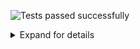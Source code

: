 ![Tests passed successfully](https://img.shields.io/badge/tests-803%20passed%2C%201%20skipped-success)
<details><summary>Expand for details</summary>
 
|Report|Passed|Failed|Skipped|Time|
|:---|---:|---:|---:|---:|
|fixtures/external/FluentValidation.Tests.trx|803 ✅||1 ⚪|4s|
## ✅ <a id="r0" href="#r0">fixtures/external/FluentValidation.Tests.trx</a>
**804** tests were completed in **4s** with **803** passed, **0** failed and **1** skipped.
|Test suite|Passed|Failed|Skipped|Time|
|:---|---:|---:|---:|---:|
|[FluentValidation.Tests.AbstractValidatorTester](#r0s0)|35 ✅|||12ms|
|[FluentValidation.Tests.AccessorCacheTests](#r0s1)|4 ✅||1 ⚪|4ms|
|[FluentValidation.Tests.AssemblyScannerTester](#r0s2)|2 ✅|||2ms|
|[FluentValidation.Tests.CascadingFailuresTester](#r0s3)|38 ✅|||23ms|
|[FluentValidation.Tests.ChainedValidationTester](#r0s4)|13 ✅|||6ms|
|[FluentValidation.Tests.ChainingValidatorsTester](#r0s5)|3 ✅|||1ms|
|[FluentValidation.Tests.ChildRulesTests](#r0s6)|2 ✅|||7ms|
|[FluentValidation.Tests.CollectionValidatorWithParentTests](#r0s7)|16 ✅|||13ms|
|[FluentValidation.Tests.ComplexValidationTester](#r0s8)|17 ✅|||26ms|
|[FluentValidation.Tests.ConditionTests](#r0s9)|18 ✅|||9ms|
|[FluentValidation.Tests.CreditCardValidatorTests](#r0s10)|2 ✅|||2ms|
|[FluentValidation.Tests.CustomFailureActionTester](#r0s11)|3 ✅|||1ms|
|[FluentValidation.Tests.CustomMessageFormatTester](#r0s12)|6 ✅|||3ms|
|[FluentValidation.Tests.CustomValidatorTester](#r0s13)|10 ✅|||6ms|
|[FluentValidation.Tests.DefaultValidatorExtensionTester](#r0s14)|30 ✅|||38ms|
|[FluentValidation.Tests.EmailValidatorTests](#r0s15)|36 ✅|||18ms|
|[FluentValidation.Tests.EmptyTester](#r0s16)|9 ✅|||5ms|
|[FluentValidation.Tests.EnumValidatorTests](#r0s17)|12 ✅|||24ms|
|[FluentValidation.Tests.EqualValidatorTests](#r0s18)|10 ✅|||3ms|
|[FluentValidation.Tests.ExactLengthValidatorTester](#r0s19)|6 ✅|||2ms|
|[FluentValidation.Tests.ExclusiveBetweenValidatorTests](#r0s20)|19 ✅|||6ms|
|[FluentValidation.Tests.ExtensionTester](#r0s21)|4 ✅|||1ms|
|[FluentValidation.Tests.ForEachRuleTests](#r0s22)|34 ✅|||47ms|
|[FluentValidation.Tests.GreaterThanOrEqualToValidatorTester](#r0s23)|14 ✅|||5ms|
|[FluentValidation.Tests.GreaterThanValidatorTester](#r0s24)|13 ✅|||4ms|
|[FluentValidation.Tests.InclusiveBetweenValidatorTests](#r0s25)|18 ✅|||4ms|
|[FluentValidation.Tests.InheritanceValidatorTest](#r0s26)|11 ✅|||18ms|
|[FluentValidation.Tests.InlineValidatorTester](#r0s27)|1 ✅|||2ms|
|[FluentValidation.Tests.LanguageManagerTests](#r0s28)|21 ✅|||28ms|
|[FluentValidation.Tests.LengthValidatorTests](#r0s29)|16 ✅|||17ms|
|[FluentValidation.Tests.LessThanOrEqualToValidatorTester](#r0s30)|13 ✅|||4ms|
|[FluentValidation.Tests.LessThanValidatorTester](#r0s31)|16 ✅|||6ms|
|[FluentValidation.Tests.LocalisedMessagesTester](#r0s32)|6 ✅|||3ms|
|[FluentValidation.Tests.LocalisedNameTester](#r0s33)|2 ✅|||1ms|
|[FluentValidation.Tests.MemberAccessorTests](#r0s34)|9 ✅|||5ms|
|[FluentValidation.Tests.MessageFormatterTests](#r0s35)|10 ✅|||2ms|
|[FluentValidation.Tests.ModelLevelValidatorTests](#r0s36)|2 ✅|||1ms|
|[FluentValidation.Tests.NameResolutionPluggabilityTester](#r0s37)|3 ✅|||2ms|
|[FluentValidation.Tests.NotEmptyTester](#r0s38)|10 ✅|||7ms|
|[FluentValidation.Tests.NotEqualValidatorTests](#r0s39)|11 ✅|||7ms|
|[FluentValidation.Tests.NotNullTester](#r0s40)|5 ✅|||1ms|
|[FluentValidation.Tests.NullTester](#r0s41)|5 ✅|||2ms|
|[FluentValidation.Tests.OnFailureTests](#r0s42)|10 ✅|||8ms|
|[FluentValidation.Tests.PredicateValidatorTester](#r0s43)|5 ✅|||2ms|
|[FluentValidation.Tests.PropertyChainTests](#r0s44)|7 ✅|||1ms|
|[FluentValidation.Tests.RegularExpressionValidatorTests](#r0s45)|15 ✅|||6ms|
|[FluentValidation.Tests.RuleBuilderTests](#r0s46)|29 ✅|||96ms|
|[FluentValidation.Tests.RuleDependencyTests](#r0s47)|14 ✅|||3s|
|[FluentValidation.Tests.RulesetTests](#r0s48)|21 ✅|||14ms|
|[FluentValidation.Tests.ScalePrecisionValidatorTests](#r0s49)|6 ✅|||4ms|
|[FluentValidation.Tests.SharedConditionTests](#r0s50)|42 ✅|||42ms|
|[FluentValidation.Tests.StandalonePropertyValidationTester](#r0s51)|1 ✅|||0ms|
|[FluentValidation.Tests.StringEnumValidatorTests](#r0s52)|10 ✅|||5ms|
|[FluentValidation.Tests.TrackingCollectionTests](#r0s53)|3 ✅|||2ms|
|[FluentValidation.Tests.TransformTests](#r0s54)|4 ✅|||3ms|
|[FluentValidation.Tests.UserSeverityTester](#r0s55)|7 ✅|||3ms|
|[FluentValidation.Tests.UserStateTester](#r0s56)|4 ✅|||3ms|
|[FluentValidation.Tests.ValidateAndThrowTester](#r0s57)|14 ✅|||25ms|
|[FluentValidation.Tests.ValidationResultTests](#r0s58)|8 ✅|||8ms|
|[FluentValidation.Tests.ValidatorDescriptorTester](#r0s59)|5 ✅|||1ms|
|[FluentValidation.Tests.ValidatorSelectorTests](#r0s60)|10 ✅|||9ms|
|[FluentValidation.Tests.ValidatorTesterTester](#r0s61)|73 ✅|||74ms|
### ✅ <a id="r0s0" href="#r0s0">FluentValidation.Tests.AbstractValidatorTester</a>
```
✅ Can_replace_default_errorcode_resolver
✅ CanValidateInstancesOfType_returns_false_when_comparing_against_some_other_type
✅ CanValidateInstancesOfType_returns_true_when_comparing_against_same_type
✅ CanValidateInstancesOfType_returns_true_when_comparing_against_subclass
✅ Default_error_code_should_be_class_name
✅ OverridePropertyName_should_override_property_name
✅ OverridePropertyName_with_lambda_should_override_property_name
✅ PreValidate_bypasses_nullcheck_on_instance
✅ RuleForeach_with_null_instances
✅ Should_be_valid_when_there_are_no_failures_for_single_property
✅ Should_not_main_state
✅ Should_throw_for_non_member_expression_when_validating_single_property
✅ Should_throw_when_rule_is_null
✅ Should_validate_public_Field
✅ Should_validate_single_Field
✅ Should_validate_single_property
✅ Should_validate_single_property_where_invalid_property_as_string
✅ Should_validate_single_property_where_property_as_string
✅ Uses_named_parameters_to_validate_ruleset
✅ Validates_single_property_by_path
✅ Validates_type_when_using_non_generic_validate_overload
✅ When_the_validators_fail_then_the_errors_Should_be_accessible_via_the_errors_property
✅ When_the_validators_fail_then_validatorrunner_should_return_false
✅ When_the_Validators_pass_then_the_validatorRunner_should_return_true
✅ WhenPreValidationReturnsFalse_ResultReturnToUserImmediatly_Validate(preValidationResult: )
✅ WhenPreValidationReturnsFalse_ResultReturnToUserImmediatly_Validate(preValidationResult: AnotherInt Test Message)
✅ WhenPreValidationReturnsFalse_ResultReturnToUserImmediatly_ValidateAsync(preValidationResult: )
✅ WhenPreValidationReturnsFalse_ResultReturnToUserImmediatly_ValidateAsync(preValidationResult: AnotherInt Test Message)
✅ WhenPreValidationReturnsTrue_ValidatorsGetHit_Validate
✅ WhenPreValidationReturnsTrue_ValidatorsGetHit_ValidateAsync
✅ WithErrorCode_should_override_error_code
✅ WithMessage_and_WithErrorCode_should_override_error_message_and_error_code
✅ WithMessage_should_override_error_message
✅ WithName_should_override_field_name
✅ WithName_should_override_field_name_with_value_from_other_property
```
### ✅ <a id="r0s1" href="#r0s1">FluentValidation.Tests.AccessorCacheTests</a>
```
⚪ Benchmark
✅ Equality_comparison_check
✅ Gets_accessor
✅ Gets_member_for_nested_property
✅ Identifies_if_memberexp_acts_on_model_instance
```
### ✅ <a id="r0s2" href="#r0s2">FluentValidation.Tests.AssemblyScannerTester</a>
```
✅ Finds_validators_for_types
✅ ForEach_iterates_over_types
```
### ✅ <a id="r0s3" href="#r0s3">FluentValidation.Tests.CascadingFailuresTester</a>
```
✅ Cascade_mode_can_be_set_after_validator_instantiated
✅ Cascade_mode_can_be_set_after_validator_instantiated_async
✅ Cascade_mode_can_be_set_after_validator_instantiated_async_legacy
✅ Cascade_mode_can_be_set_after_validator_instantiated_legacy
✅ Validation_continues_on_failure
✅ Validation_continues_on_failure_async
✅ Validation_continues_on_failure_when_set_to_Stop_globally_and_overriden_at_rule_level
✅ Validation_continues_on_failure_when_set_to_Stop_globally_and_overriden_at_rule_level_async
✅ Validation_continues_on_failure_when_set_to_Stop_globally_and_overriden_at_rule_level_async_legacy
✅ Validation_continues_on_failure_when_set_to_Stop_globally_and_overriden_at_rule_level_legacy
✅ Validation_continues_on_failure_when_set_to_StopOnFirstFailure_at_validator_level_and_overriden_at_rule_level
✅ Validation_continues_on_failure_when_set_to_StopOnFirstFailure_at_validator_level_and_overriden_at_rule_level_async
✅ Validation_continues_on_failure_when_set_to_StopOnFirstFailure_at_validator_level_and_overriden_at_rule_level_async_legacy
✅ Validation_continues_on_failure_when_set_to_StopOnFirstFailure_at_validator_level_and_overriden_at_rule_level_legacy
✅ Validation_continues_to_second_validator_when_first_validator_succeeds_and_cascade_set_to_stop
✅ Validation_continues_to_second_validator_when_first_validator_succeeds_and_cascade_set_to_stop_async
✅ Validation_continues_to_second_validator_when_first_validator_succeeds_and_cascade_set_to_stop_async_legacy
✅ Validation_continues_to_second_validator_when_first_validator_succeeds_and_cascade_set_to_stop_legacy
✅ Validation_continues_when_set_to_Continue_at_validator_level
✅ Validation_continues_when_set_to_Continue_at_validator_level_async
✅ Validation_stops_on_failure_when_set_to_Continue_and_overriden_at_rule_level
✅ Validation_stops_on_failure_when_set_to_Continue_and_overriden_at_rule_level_async
✅ Validation_stops_on_failure_when_set_to_Continue_and_overriden_at_rule_level_async_legacy
✅ Validation_stops_on_failure_when_set_to_Continue_and_overriden_at_rule_level_legacy
✅ Validation_stops_on_first_failure
✅ Validation_stops_on_first_failure_async
✅ Validation_stops_on_first_failure_async_legacy
✅ Validation_stops_on_first_failure_legacy
✅ Validation_stops_on_first_Failure_when_set_to_Continue_globally_and_overriden_at_rule_level
✅ Validation_stops_on_first_Failure_when_set_to_Continue_globally_and_overriden_at_rule_level_and_async_validator_is_invoked_synchronously
✅ Validation_stops_on_first_Failure_when_set_to_Continue_globally_and_overriden_at_rule_level_and_async_validator_is_invoked_synchronously_legacy
✅ Validation_stops_on_first_Failure_when_set_to_Continue_globally_and_overriden_at_rule_level_async
✅ Validation_stops_on_first_Failure_when_set_to_Continue_globally_and_overriden_at_rule_level_async_legacy
✅ Validation_stops_on_first_Failure_when_set_to_Continue_globally_and_overriden_at_rule_level_legacy
✅ Validation_stops_on_first_failure_when_set_to_StopOnFirstFailure_at_validator_level
✅ Validation_stops_on_first_failure_when_set_to_StopOnFirstFailure_at_validator_level_async
✅ Validation_stops_on_first_failure_when_set_to_StopOnFirstFailure_at_validator_level_async_legacy
✅ Validation_stops_on_first_failure_when_set_to_StopOnFirstFailure_at_validator_level_legacy
```
### ✅ <a id="r0s4" href="#r0s4">FluentValidation.Tests.ChainedValidationTester</a>
```
✅ Can_validate_using_validator_for_base_type
✅ Chained_property_should_be_excluded
✅ Chained_validator_descriptor
✅ Chained_validator_should_not_be_invoked_on_null_property
✅ Condition_should_work_with_chained_property
✅ Explicitly_included_properties_should_be_propagated_to_nested_validators
✅ Explicitly_included_properties_should_be_propagated_to_nested_validators_using_strings
✅ Separate_validation_on_chained_property
✅ Separate_validation_on_chained_property_conditional
✅ Separate_validation_on_chained_property_valid
✅ Should_allow_normal_rules_and_chained_property_on_same_property
✅ Uses_explicit_ruleset
✅ Validates_chained_property
```
### ✅ <a id="r0s5" href="#r0s5">FluentValidation.Tests.ChainingValidatorsTester</a>
```
✅ Options_should_only_apply_to_current_validator
✅ Should_create_multiple_validators
✅ Should_execute_multiple_validators
```
### ✅ <a id="r0s6" href="#r0s6">FluentValidation.Tests.ChildRulesTests</a>
```
✅ Can_define_nested_rules_for_collection
✅ ChildRules_works_with_RuleSet
```
### ✅ <a id="r0s7" href="#r0s7">FluentValidation.Tests.CollectionValidatorWithParentTests</a>
```
✅ Async_condition_should_work_with_child_collection
✅ Can_specify_condition_for_individual_collection_elements
✅ Can_validate_collection_using_validator_for_base_type
✅ Collection_should_be_excluded
✅ Collection_should_be_explicitly_included_with_expression
✅ Collection_should_be_explicitly_included_with_string
✅ Condition_should_work_with_child_collection
✅ Creates_validator_using_context_from_property_value
✅ Should_override_property_name
✅ Should_work_with_top_level_collection_validator
✅ Should_work_with_top_level_collection_validator_and_overriden_name
✅ Skips_null_items
✅ Validates_collection
✅ Validates_collection_asynchronously
✅ Validates_collection_several_levels_deep
✅ Validates_collection_several_levels_deep_async
```
### ✅ <a id="r0s8" href="#r0s8">FluentValidation.Tests.ComplexValidationTester</a>
```
✅ Async_condition_should_work_with_complex_property
✅ Async_condition_should_work_with_complex_property_when_validator_invoked_synchronously
✅ Can_directly_validate_multiple_fields_of_same_type
✅ Can_validate_using_validator_for_base_type
✅ Complex_property_should_be_excluded
✅ Complex_validator_should_not_be_invoked_on_null_property
✅ Condition_should_work_with_complex_property
✅ Condition_should_work_with_complex_property_when_invoked_async
✅ Explicitly_included_properties_should_be_propagated_to_nested_validators
✅ Explicitly_included_properties_should_be_propagated_to_nested_validators_using_strings
✅ Multiple_rules_in_chain_with_childvalidator_shouldnt_reuse_accessor
✅ Multiple_rules_in_chain_with_childvalidator_shouldnt_reuse_accessor_async
✅ Should_allow_normal_rules_and_complex_property_on_same_property
✅ Should_override_propertyName
✅ Validates_child_validator_asynchronously
✅ Validates_child_validator_synchronously
✅ Validates_complex_property
```
### ✅ <a id="r0s9" href="#r0s9">FluentValidation.Tests.ConditionTests</a>
```
✅ Async_condition_executed_synchronosuly_with_asynchronous_collection_rule
✅ Async_condition_executed_synchronosuly_with_asynchronous_rule
✅ Async_condition_executed_synchronosuly_with_synchronous_collection_role
✅ Async_condition_executed_synchronosuly_with_synchronous_role
✅ Async_condition_is_applied_to_all_validators_in_the_chain
✅ Async_condition_is_applied_to_all_validators_in_the_chain_when_executed_synchronously
✅ Async_condition_is_applied_to_single_validator_in_the_chain_when_ApplyConditionTo_set_to_CurrentValidator
✅ Condition_is_applied_to_all_validators_in_the_chain
✅ Condition_is_applied_to_single_validator_in_the_chain_when_ApplyConditionTo_set_to_CurrentValidator
✅ Sync_condition_is_applied_to_async_validators
✅ Validation_should_fail_when_async_condition_does_not_match
✅ Validation_should_fail_when_async_condition_matches
✅ Validation_should_fail_when_condition_does_not_match
✅ Validation_should_fail_when_condition_matches
✅ Validation_should_succeed_when_async_condition_does_not_match
✅ Validation_should_succeed_when_async_condition_matches
✅ Validation_should_succeed_when_condition_does_not_match
✅ Validation_should_succeed_when_condition_matches
```
### ✅ <a id="r0s10" href="#r0s10">FluentValidation.Tests.CreditCardValidatorTests</a>
```
✅ IsValidTests
✅ When_validation_fails_the_default_error_should_be_set
```
### ✅ <a id="r0s11" href="#r0s11">FluentValidation.Tests.CustomFailureActionTester</a>
```
✅ Does_not_invoke_action_if_validation_success
✅ Invokes_custom_action_on_failure
✅ Passes_object_being_validated_to_action
```
### ✅ <a id="r0s12" href="#r0s12">FluentValidation.Tests.CustomMessageFormatTester</a>
```
✅ Replaces_propertyvalue_placeholder
✅ Replaces_propertyvalue_with_empty_string_when_null
✅ Should_format_custom_message
✅ Uses_custom_delegate_for_building_message
✅ Uses_custom_delegate_for_building_message_only_for_specific_validator
✅ Uses_property_value_in_message
```
### ✅ <a id="r0s13" href="#r0s13">FluentValidation.Tests.CustomValidatorTester</a>
```
✅ New_Custom_Returns_single_failure
✅ New_Custom_Returns_single_failure_async
✅ New_custom_uses_empty_property_name_for_model_level_rule
✅ New_Custom_When_property_name_omitted_infers_property_name
✅ New_Custom_When_property_name_omitted_infers_property_name_nested
✅ New_Custom_within_ruleset
✅ New_CustomAsync_within_ruleset
✅ Perserves_property_chain_using_custom
✅ Runs_async_rule_synchronously_when_validator_invoked_synchronously
✅ Runs_sync_rule_asynchronously_when_validator_invoked_asynchronously
```
### ✅ <a id="r0s14" href="#r0s14">FluentValidation.Tests.DefaultValidatorExtensionTester</a>
```
✅ Empty_should_create_EmptyValidator
✅ Equal_should_create_EqualValidator_with_explicit_value
✅ Equal_should_create_EqualValidator_with_lambda
✅ GreaterThan_should_create_GreaterThanValidator_with_explicit_value
✅ GreaterThan_should_create_GreaterThanValidator_with_lambda
✅ GreaterThanOrEqual_should_create_GreaterThanOrEqualValidator_with_explicit_value
✅ GreaterThanOrEqual_should_create_GreaterThanOrEqualValidator_with_lambda
✅ GreaterThanOrEqual_should_create_GreaterThanOrEqualValidator_with_lambda_with_other_Nullable
✅ Length_should_create_ExactLengthValidator
✅ Length_should_create_LengthValidator
✅ Length_should_create_MaximumLengthValidator
✅ Length_should_create_MinimumLengthValidator
✅ LessThan_should_create_LessThanValidator_with_explicit_value
✅ LessThan_should_create_LessThanValidator_with_lambda
✅ LessThanOrEqual_should_create_LessThanOrEqualValidator_with_explicit_value
✅ LessThanOrEqual_should_create_LessThanOrEqualValidator_with_lambda
✅ LessThanOrEqual_should_create_LessThanOrEqualValidator_with_lambda_with_other_Nullable
✅ Must_should_create_PredicateValidator_with_context
✅ Must_should_create_PredicateValidator_with_PropertyValidatorContext
✅ Must_should_create_PredicteValidator
✅ MustAsync_should_create_AsyncPredicateValidator_with_context
✅ MustAsync_should_create_AsyncPredicateValidator_with_PropertyValidatorContext
✅ MustAsync_should_create_AsyncPredicteValidator
✅ MustAsync_should_not_throw_InvalidCastException
✅ NotEmpty_should_create_NotEmptyValidator
✅ NotEqual_should_create_NotEqualValidator_with_explicit_value
✅ NotEqual_should_create_NotEqualValidator_with_lambda
✅ NotNull_should_create_NotNullValidator
✅ ScalePrecision_should_create_ScalePrecisionValidator
✅ ScalePrecision_should_create_ScalePrecisionValidator_with_ignore_trailing_zeros
```
### ✅ <a id="r0s15" href="#r0s15">FluentValidation.Tests.EmailValidatorTests</a>
```
✅ Fails_email_validation_aspnetcore_compatible(email: " \r \t \n")
✅ Fails_email_validation_aspnetcore_compatible(email: "")
✅ Fails_email_validation_aspnetcore_compatible(email: "@someDomain.com")
✅ Fails_email_validation_aspnetcore_compatible(email: "@someDomain@abc.com")
✅ Fails_email_validation_aspnetcore_compatible(email: "0")
✅ Fails_email_validation_aspnetcore_compatible(email: "someName")
✅ Fails_email_validation_aspnetcore_compatible(email: "someName@")
✅ Fails_email_validation_aspnetcore_compatible(email: "someName@a@b.com")
✅ Invalid_email_addressex_regex(email: "")
✅ Invalid_email_addressex_regex(email: "first.last@test..co.uk")
✅ Invalid_email_addressex_regex(email: "testperso")
✅ Invalid_email_addressex_regex(email: "thisisaverylongstringcodeplex.com")
✅ Valid_email_addresses_aspnetcore_compatible(email: " @someDomain.com")
✅ Valid_email_addresses_aspnetcore_compatible(email: "!#$%&'*+-/=?^_`|~@someDomain.com")
✅ Valid_email_addresses_aspnetcore_compatible(email: "\"firstName.lastName\"@someDomain.com")
✅ Valid_email_addresses_aspnetcore_compatible(email: "1234@someDomain.com")
✅ Valid_email_addresses_aspnetcore_compatible(email: "firstName.lastName@someDomain.com")
✅ Valid_email_addresses_aspnetcore_compatible(email: "someName@1234.com")
✅ Valid_email_addresses_aspnetcore_compatible(email: "someName@some_domain.com")
✅ Valid_email_addresses_aspnetcore_compatible(email: "someName@some~domain.com")
✅ Valid_email_addresses_aspnetcore_compatible(email: "someName@someDomain.com")
✅ Valid_email_addresses_aspnetcore_compatible(email: "someName@someDomain￯.com")
✅ Valid_email_addresses_aspnetcore_compatible(email: null)
✅ Valid_email_addresses_regex(email: "__somename@example.com")
✅ Valid_email_addresses_regex(email: "!def!xyz%abc@example.com")
✅ Valid_email_addresses_regex(email: "\"Abc@def\"@example.com")
✅ Valid_email_addresses_regex(email: "\"Abc\\@def\"@example.com")
✅ Valid_email_addresses_regex(email: "\"Fred Bloggs\"@example.com")
✅ Valid_email_addresses_regex(email: "\"Joe\\Blow\"@example.com")
✅ Valid_email_addresses_regex(email: "$A12345@example.com")
✅ Valid_email_addresses_regex(email: "customer/department=shipping@example.com")
✅ Valid_email_addresses_regex(email: "first.last@test.co.uk")
✅ Valid_email_addresses_regex(email: "testperson@gmail.com")
✅ Valid_email_addresses_regex(email: "TestPerson@gmail.com")
✅ Valid_email_addresses_regex(email: "testperson+label@gmail.com")
✅ Valid_email_addresses_regex(email: null)
```
### ✅ <a id="r0s16" href="#r0s16">FluentValidation.Tests.EmptyTester</a>
```
✅ Passes_for_ienumerable_that_doesnt_implement_ICollection
✅ Passes_when_collection_empty
✅ When_there_is_a_value_then_the_validator_should_fail
✅ When_validation_fails_error_should_be_set
✅ When_value_is_Default_for_type_validator_should_pass_datetime
✅ When_value_is_Default_for_type_validator_should_pass_int
✅ When_value_is_empty_string_validator_should_pass
✅ When_value_is_null_validator_should_pass
✅ When_value_is_whitespace_validation_should_pass
```
### ✅ <a id="r0s17" href="#r0s17">FluentValidation.Tests.EnumValidatorTests</a>
```
✅ Flags_enum_invalid_when_using_outofrange_negative_value
✅ Flags_enum_invalid_when_using_outofrange_positive_value
✅ Flags_enum_valid_when_using_bitwise_value
✅ Flags_enum_validates_correctly_when_using_zero_value
✅ Flags_enum_with_overlapping_flags_valid_when_using_bitwise_value
✅ IsValidTests
✅ Nullable_enum_invalid_when_bad_value_specified
✅ Nullable_enum_valid_when_property_value_is_null
✅ Nullable_enum_valid_when_value_specified
✅ When_the_enum_is_initialized_with_invalid_value_then_the_validator_should_fail
✅ When_the_enum_is_not_initialized_with_valid_value_then_the_validator_should_fail
✅ When_validation_fails_the_default_error_should_be_set
```
### ✅ <a id="r0s18" href="#r0s18">FluentValidation.Tests.EqualValidatorTests</a>
```
✅ Comparison_property_uses_custom_resolver
✅ Should_store_comparison_type
✅ Should_store_property_to_compare
✅ Should_succeed_on_case_insensitive_comparison
✅ Should_succeed_on_case_insensitive_comparison_using_expression
✅ Should_use_ordinal_comparison_by_default
✅ Validates_against_property
✅ When_the_objects_are_equal_validation_should_succeed
✅ When_the_objects_are_not_equal_validation_should_fail
✅ When_validation_fails_the_error_should_be_set
```
### ✅ <a id="r0s19" href="#r0s19">FluentValidation.Tests.ExactLengthValidatorTester</a>
```
✅ Min_and_max_properties_should_be_set
✅ When_exact_length_rule_failes_error_should_have_exact_length_error_errorcode
✅ When_the_text_is_an_exact_length_the_validator_should_pass
✅ When_the_text_length_is_larger_the_validator_should_fail
✅ When_the_text_length_is_smaller_the_validator_should_fail
✅ When_the_validator_fails_the_error_message_should_be_set
```
### ✅ <a id="r0s20" href="#r0s20">FluentValidation.Tests.ExclusiveBetweenValidatorTests</a>
```
✅ To_and_from_properties_should_be_set
✅ To_and_from_properties_should_be_set_for_dates
✅ To_and_from_properties_should_be_set_for_strings
✅ Validates_with_nullable_when_property_is_null
✅ Validates_with_nullable_when_property_not_null
✅ When_the_text_is_larger_than_the_range_then_the_validator_should_fail
✅ When_the_text_is_larger_than_the_range_then_the_validator_should_fail_for_strings
✅ When_the_to_is_smaller_than_the_from_then_the_validator_should_throw
✅ When_the_to_is_smaller_than_the_from_then_the_validator_should_throw_for_strings
✅ When_the_validator_fails_the_error_message_should_be_set
✅ When_the_validator_fails_the_error_message_should_be_set_for_strings
✅ When_the_value_is_between_the_range_specified_then_the_validator_should_pass
✅ When_the_value_is_between_the_range_specified_then_the_validator_should_pass_for_strings
✅ When_the_value_is_exactly_the_size_of_the_lower_bound_then_the_validator_should_fail
✅ When_the_value_is_exactly_the_size_of_the_lower_bound_then_the_validator_should_fail_for_strings
✅ When_the_value_is_exactly_the_size_of_the_upper_bound_then_the_validator_should_fail
✅ When_the_value_is_exactly_the_size_of_the_upper_bound_then_the_validator_should_fail_for_strings
✅ When_the_value_is_smaller_than_the_range_then_the_validator_should_fail
✅ When_the_value_is_smaller_than_the_range_then_the_validator_should_fail_for_strings
```
### ✅ <a id="r0s21" href="#r0s21">FluentValidation.Tests.ExtensionTester</a>
```
✅ Should_extract_member_from_member_expression
✅ Should_return_null_for_non_member_expressions
✅ Should_split_pascal_cased_member_name
✅ SplitPascalCase_should_return_null_when_input_is_null
```
### ✅ <a id="r0s22" href="#r0s22">FluentValidation.Tests.ForEachRuleTests</a>
```
✅ Async_condition_should_work_with_child_collection
✅ Can_access_colletion_index
✅ Can_access_colletion_index_async
✅ Can_access_parent_index
✅ Can_access_parent_index_async
✅ Can_specify_condition_for_individual_collection_elements
✅ Can_use_cascade_with_RuleForEach
✅ Can_validate_collection_using_validator_for_base_type
✅ Collection_should_be_excluded
✅ Collection_should_be_explicitly_included_with_expression
✅ Collection_should_be_explicitly_included_with_string
✅ Condition_should_work_with_child_collection
✅ Correctly_gets_collection_indices
✅ Correctly_gets_collection_indices_async
✅ Executes_rule_for_each_item_in_collection
✅ Executes_rule_for_each_item_in_collection_async
✅ Nested_collection_for_null_property_should_not_throw_null_reference
✅ Nested_conditions_Rule_For
✅ Nested_conditions_Rule_For_Each
✅ Overrides_indexer
✅ Overrides_indexer_async
✅ Regular_rules_can_drop_into_RuleForEach
✅ RuleForEach_async_RunsTasksSynchronously
✅ Should_not_scramble_property_name_when_using_collection_validators_several_levels_deep
✅ Should_not_scramble_property_name_when_using_collection_validators_several_levels_deep_with_ValidateAsync
✅ Should_override_property_name
✅ Skips_null_items
✅ Top_level_collection
✅ Uses_useful_error_message_when_used_on_non_property
✅ Validates_child_validator_asynchronously
✅ Validates_child_validator_synchronously
✅ Validates_collection
✅ When_runs_outside_RuleForEach_loop
✅ When_runs_outside_RuleForEach_loop_async
```
### ✅ <a id="r0s23" href="#r0s23">FluentValidation.Tests.GreaterThanOrEqualToValidatorTester</a>
```
✅ Comparison_property_uses_custom_resolver
✅ Comparison_type
✅ Should_fail_when_less_than_input
✅ Should_localize_value
✅ Should_set_default_error_when_validation_fails
✅ Should_succeed_when_equal_to_input
✅ Should_succeed_when_greater_than_input
✅ Validates_nullable_with_nullable_property
✅ Validates_with_nullable_property
✅ Validates_with_nullable_when_property_is_null
✅ Validates_with_nullable_when_property_is_null_cross_property
✅ Validates_with_nullable_when_property_not_null
✅ Validates_with_nullable_when_property_not_null_cross_property
✅ Validates_with_property
```
### ✅ <a id="r0s24" href="#r0s24">FluentValidation.Tests.GreaterThanValidatorTester</a>
```
✅ Comparison_property_uses_custom_resolver
✅ Comparison_Type
✅ Should_fail_when_equal_to_input
✅ Should_fail_when_less_than_input
✅ Should_set_default_error_when_validation_fails
✅ Should_succeed_when_greater_than_input
✅ Validates_nullable_with_nullable_property
✅ Validates_with_nullable_property
✅ Validates_with_nullable_when_property_is_null
✅ Validates_with_nullable_when_property_is_null_cross_property
✅ Validates_with_nullable_when_property_not_null
✅ Validates_with_nullable_when_property_not_null_cross_property
✅ Validates_with_property
```
### ✅ <a id="r0s25" href="#r0s25">FluentValidation.Tests.InclusiveBetweenValidatorTests</a>
```
✅ To_and_from_properties_should_be_set
✅ To_and_from_properties_should_be_set_for_strings
✅ Validates_with_nullable_when_property_is_null
✅ Validates_with_nullable_when_property_not_null
✅ When_the_text_is_larger_than_the_range_then_the_validator_should_fail
✅ When_the_text_is_larger_than_the_range_then_the_validator_should_fail_for_strings
✅ When_the_to_is_smaller_than_the_from_then_the_validator_should_throw
✅ When_the_to_is_smaller_than_the_from_then_the_validator_should_throw_for_strings
✅ When_the_validator_fails_the_error_message_should_be_set
✅ When_the_validator_fails_the_error_message_should_be_set_for_strings
✅ When_the_value_is_between_the_range_specified_then_the_validator_should_pass
✅ When_the_value_is_between_the_range_specified_then_the_validator_should_pass_for_strings
✅ When_the_value_is_exactly_the_size_of_the_lower_bound_then_the_validator_should_pass
✅ When_the_value_is_exactly_the_size_of_the_lower_bound_then_the_validator_should_pass_for_strings
✅ When_the_value_is_exactly_the_size_of_the_upper_bound_then_the_validator_should_pass
✅ When_the_value_is_exactly_the_size_of_the_upper_bound_then_the_validator_should_pass_for_strings
✅ When_the_value_is_smaller_than_the_range_then_the_validator_should_fail
✅ When_the_value_is_smaller_than_the_range_then_the_validator_should_fail_for_strings
```
### ✅ <a id="r0s26" href="#r0s26">FluentValidation.Tests.InheritanceValidatorTest</a>
```
✅ Can_use_custom_subclass_with_nongeneric_overload
✅ Validates_collection
✅ Validates_collection_async
✅ Validates_inheritance_async
✅ Validates_inheritance_hierarchy
✅ Validates_ruleset
✅ Validates_ruleset_async
✅ Validates_with_callback
✅ Validates_with_callback_accepting_derived
✅ Validates_with_callback_accepting_derived_async
✅ Validates_with_callback_async
```
### ✅ <a id="r0s27" href="#r0s27">FluentValidation.Tests.InlineValidatorTester</a>
```
✅ Uses_inline_validator_to_build_rules
```
### ✅ <a id="r0s28" href="#r0s28">FluentValidation.Tests.LanguageManagerTests</a>
```
✅ All_languages_should_be_loaded
✅ All_localizations_have_same_parameters_as_English
✅ Always_use_specific_language
✅ Always_use_specific_language_with_string_source
✅ Can_replace_message
✅ Can_replace_message_without_overriding_all_languages
✅ Disables_localization
✅ Falls_back_to_default_localization_key_when_error_code_key_not_found
✅ Falls_back_to_english_when_culture_not_registered
✅ Falls_back_to_english_when_translation_missing
✅ Falls_back_to_parent_culture
✅ Gets_translation_for_bosnian_latin_culture(cultureName: "bs-Latn-BA")
✅ Gets_translation_for_bosnian_latin_culture(cultureName: "bs-Latn")
✅ Gets_translation_for_bosnian_latin_culture(cultureName: "bs")
✅ Gets_translation_for_croatian_culture
✅ Gets_translation_for_culture
✅ Gets_translation_for_serbian_culture(cultureName: "sr-Latn-RS")
✅ Gets_translation_for_serbian_culture(cultureName: "sr-Latn")
✅ Gets_translation_for_serbian_culture(cultureName: "sr")
✅ Gets_translation_for_specific_culture
✅ Uses_error_code_as_localization_key
```
### ✅ <a id="r0s29" href="#r0s29">FluentValidation.Tests.LengthValidatorTests</a>
```
✅ Min_and_max_properties_should_be_set
✅ When_input_is_null_then_the_validator_should_pass
✅ When_the_max_is_smaller_than_the_min_then_the_validator_should_throw
✅ When_the_maxlength_validator_fails_the_error_message_should_be_set
✅ When_the_minlength_validator_fails_the_error_message_should_be_set
✅ When_the_text_is_between_the_lambda_range_specified_then_the_validator_should_pass
✅ When_the_text_is_between_the_range_specified_then_the_validator_should_pass
✅ When_the_text_is_exactly_the_size_of_the_lambda_lower_bound_then_the_validator_should_pass
✅ When_the_text_is_exactly_the_size_of_the_lambda_upper_bound_then_the_validator_should_pass
✅ When_the_text_is_exactly_the_size_of_the_lower_bound_then_the_validator_should_pass
✅ When_the_text_is_exactly_the_size_of_the_upper_bound_then_the_validator_should_pass
✅ When_the_text_is_larger_than_the_lambda_range_then_the_validator_should_fail
✅ When_the_text_is_larger_than_the_range_then_the_validator_should_fail
✅ When_the_text_is_smaller_than_the_lambda_range_then_the_validator_should_fail
✅ When_the_text_is_smaller_than_the_range_then_the_validator_should_fail
✅ When_the_validator_fails_the_error_message_should_be_set
```
### ✅ <a id="r0s30" href="#r0s30">FluentValidation.Tests.LessThanOrEqualToValidatorTester</a>
```
✅ Comparison_property_uses_custom_resolver
✅ Comparison_type
✅ Should_fail_when_greater_than_input
✅ Should_set_default_error_when_validation_fails
✅ Should_succeed_when_equal_to_input
✅ Should_succeed_when_less_than_input
✅ Validates_nullable_with_nullable_property
✅ Validates_with_nullable_property
✅ Validates_with_nullable_when_property_is_null
✅ Validates_with_nullable_when_property_is_null_cross_property
✅ Validates_with_nullable_when_property_not_null
✅ Validates_with_nullable_when_property_not_null_cross_property
✅ Validates_with_property
```
### ✅ <a id="r0s31" href="#r0s31">FluentValidation.Tests.LessThanValidatorTester</a>
```
✅ Comparison_property_uses_custom_resolver
✅ Comparison_type
✅ Extracts_property_from_constant_using_expression
✅ Extracts_property_from_expression
✅ Should_fail_when_equal_to_input
✅ Should_fail_when_greater_than_input
✅ Should_set_default_validation_message_when_validation_fails
✅ Should_succeed_when_less_than_input
✅ Should_throw_when_value_to_compare_is_null
✅ Validates_against_property
✅ Validates_nullable_with_nullable_property
✅ Validates_with_nullable_property
✅ Validates_with_nullable_when_property_is_null
✅ Validates_with_nullable_when_property_not_null
✅ Validates_with_nullable_when_property_not_null_cross_property
✅ Validates_with_nullable_when_property_null_cross_property
```
### ✅ <a id="r0s32" href="#r0s32">FluentValidation.Tests.LocalisedMessagesTester</a>
```
✅ Correctly_assigns_default_localized_error_message
✅ Does_not_throw_InvalidCastException_when_using_RuleForEach
✅ Formats_string_with_placeholders
✅ Formats_string_with_placeholders_when_you_cant_edit_the_string
✅ Uses_func_to_get_message
✅ Uses_string_format_with_property_value
```
### ✅ <a id="r0s33" href="#r0s33">FluentValidation.Tests.LocalisedNameTester</a>
```
✅ Uses_localized_name
✅ Uses_localized_name_expression
```
### ✅ <a id="r0s34" href="#r0s34">FluentValidation.Tests.MemberAccessorTests</a>
```
✅ ComplexPropertyGet
✅ ComplexPropertySet
✅ Equality
✅ ImplicitCast
✅ Name
✅ SimpleFieldGet
✅ SimpleFieldSet
✅ SimplePropertyGet
✅ SimplePropertySet
```
### ✅ <a id="r0s35" href="#r0s35">FluentValidation.Tests.MessageFormatterTests</a>
```
✅ Adds_argument_and_custom_arguments
✅ Adds_formatted_argument_and_custom_arguments
✅ Adds_formatted_argument_and_formatted_custom_arguments
✅ Adds_PropertyName_to_message
✅ Adds_value_to_message
✅ Format_property_value
✅ Should_ignore_unknown_numbered_parameters
✅ Should_ignore_unknown_parameters
✅ Understands_date_formats
✅ Understands_numeric_formats
```
### ✅ <a id="r0s36" href="#r0s36">FluentValidation.Tests.ModelLevelValidatorTests</a>
```
✅ Can_use_child_validator_at_model_level
✅ Validates_at_model_level
```
### ✅ <a id="r0s37" href="#r0s37">FluentValidation.Tests.NameResolutionPluggabilityTester</a>
```
✅ Resolves_nested_properties
✅ ShouldHaveValidationError_Should_support_custom_propertynameresolver
✅ Uses_custom_property_name
```
### ✅ <a id="r0s38" href="#r0s38">FluentValidation.Tests.NotEmptyTester</a>
```
✅ Fails_for_array
✅ Fails_for_ienumerable_that_doesnt_implement_ICollection
✅ Fails_when_collection_empty
✅ When_there_is_a_value_then_the_validator_should_pass
✅ When_validation_fails_error_should_be_set
✅ When_value_is_Default_for_type_validator_should_fail_datetime
✅ When_value_is_Default_for_type_validator_should_fail_int
✅ When_value_is_empty_string_validator_should_fail
✅ When_value_is_null_validator_should_fail
✅ When_value_is_whitespace_validation_should_fail
```
### ✅ <a id="r0s39" href="#r0s39">FluentValidation.Tests.NotEqualValidatorTests</a>
```
✅ Comparison_property_uses_custom_resolver
✅ Should_handle_custom_value_types_correctly
✅ Should_not_be_valid_for_case_insensitve_comparison
✅ Should_not_be_valid_for_case_insensitve_comparison_with_expression
✅ Should_store_comparison_type
✅ Should_store_property_to_compare
✅ Should_use_ordinal_comparison_by_default
✅ Validates_across_properties
✅ When_the_objects_are_equal_then_the_validator_should_fail
✅ When_the_objects_are_not_equal_then_the_validator_should_pass
✅ When_the_validator_fails_the_error_message_should_be_set
```
### ✅ <a id="r0s40" href="#r0s40">FluentValidation.Tests.NotNullTester</a>
```
✅ Fails_when_nullable_value_type_is_null
✅ Not_null_validator_should_not_crash_with_non_nullable_value_type
✅ NotNullValidator_should_fail_if_value_is_null
✅ NotNullValidator_should_pass_if_value_has_value
✅ When_the_validator_fails_the_error_message_should_be_set
```
### ✅ <a id="r0s41" href="#r0s41">FluentValidation.Tests.NullTester</a>
```
✅ Not_null_validator_should_not_crash_with_non_nullable_value_type
✅ NullValidator_should_fail_if_value_has_value
✅ NullValidator_should_pass_if_value_is_null
✅ Passes_when_nullable_value_type_is_null
✅ When_the_validator_passes_the_error_message_should_be_set
```
### ✅ <a id="r0s42" href="#r0s42">FluentValidation.Tests.OnFailureTests</a>
```
✅ OnFailure_called_for_each_failed_rule
✅ OnFailure_called_for_each_failed_rule_asyncAsync
✅ Should_be_able_to_access_error_message_in_OnFailure
✅ ShouldHaveChildValidator_should_be_true
✅ ShouldHaveChildValidator_works_with_Include
✅ WhenAsyncWithOnFailure_should_invoke_condition_on_async_inner_validator
✅ WhenAsyncWithOnFailure_should_invoke_condition_on_inner_validator
✅ WhenAsyncWithOnFailure_should_invoke_condition_on_inner_validator_invoked_synchronously
✅ WhenWithOnFailure_should_invoke_condition_on_async_inner_validator
✅ WhenWithOnFailure_should_invoke_condition_on_inner_validator
```
### ✅ <a id="r0s43" href="#r0s43">FluentValidation.Tests.PredicateValidatorTester</a>
```
✅ Should_fail_when_predicate_returns_false
✅ Should_succeed_when_predicate_returns_true
✅ Should_throw_when_predicate_is_null
✅ When_validation_fails_metadata_should_be_set_on_failure
✅ When_validation_fails_the_default_error_should_be_set
```
### ✅ <a id="r0s44" href="#r0s44">FluentValidation.Tests.PropertyChainTests</a>
```
✅ AddIndexer_throws_when_nothing_added
✅ Calling_ToString_should_construct_string_representation_of_chain
✅ Calling_ToString_should_construct_string_representation_of_chain_with_indexers
✅ Creates_from_expression
✅ Should_be_subchain
✅ Should_ignore_blanks
✅ Should_not_be_subchain
```
### ✅ <a id="r0s45" href="#r0s45">FluentValidation.Tests.RegularExpressionValidatorTests</a>
```
✅ Can_access_expression_in_message
✅ Can_access_expression_in_message_lambda
✅ Can_access_expression_in_message_lambda_regex
✅ Uses_lazily_loaded_expression
✅ Uses_lazily_loaded_expression_with_options
✅ Uses_regex_object
✅ When_the_text_does_not_match_the_lambda_regex_regular_expression_then_the_validator_should_fail
✅ When_the_text_does_not_match_the_lambda_regular_expression_then_the_validator_should_fail
✅ When_the_text_does_not_match_the_regular_expression_then_the_validator_should_fail
✅ When_the_text_is_empty_then_the_validator_should_fail
✅ When_the_text_is_null_then_the_validator_should_pass
✅ When_the_text_matches_the_lambda_regex_regular_expression_then_the_validator_should_pass
✅ When_the_text_matches_the_lambda_regular_expression_then_the_validator_should_pass
✅ When_the_text_matches_the_regular_expression_then_the_validator_should_pass
✅ When_validation_fails_the_default_error_should_be_set
```
### ✅ <a id="r0s46" href="#r0s46">FluentValidation.Tests.RuleBuilderTests</a>
```
✅ Adding_a_validator_should_return_builder
✅ Adding_a_validator_should_store_validator
✅ Calling_validate_should_delegate_to_underlying_validator
✅ Calling_ValidateAsync_should_delegate_to_underlying_async_validator
✅ Calling_ValidateAsync_should_delegate_to_underlying_sync_validator
✅ Conditional_child_validator_should_register_with_validator_type_not_property
✅ Nullable_object_with_async_condition_should_not_throw
✅ Nullable_object_with_condition_should_not_throw
✅ Property_should_return_null_when_it_is_not_a_property_being_validated
✅ Property_should_return_property_being_validated
✅ PropertyDescription_should_return_custom_property_name
✅ PropertyDescription_should_return_property_name_split
✅ Result_should_use_custom_property_name_when_no_property_name_can_be_determined
✅ Rule_for_a_non_memberexpression_should_not_generate_property_name
✅ Should_build_property_name
✅ Should_compile_expression
✅ Should_set_custom_error
✅ Should_set_custom_property_name
✅ Should_throw_if_message_is_null
✅ Should_throw_if_overriding_validator_is_null
✅ Should_throw_if_overriding_validator_provider_is_null
✅ Should_throw_if_property_name_is_null
✅ Should_throw_if_validator_is_null
✅ Should_throw_when_async_inverse_predicate_is_null
✅ Should_throw_when_async_predicate_is_null
✅ Should_throw_when_context_predicate_is_null
✅ Should_throw_when_inverse_context_predicate_is_null
✅ Should_throw_when_inverse_predicate_is_null
✅ Should_throw_when_predicate_is_null
```
### ✅ <a id="r0s47" href="#r0s47">FluentValidation.Tests.RuleDependencyTests</a>
```
✅ Async_inside_dependent_rules
✅ Async_inside_dependent_rules_when_parent_rule_not_async
✅ Dependent_rules_inside_ruleset
✅ Dependent_rules_inside_when
✅ Does_not_invoke_dependent_rule_if_parent_rule_does_not_pass
✅ Invokes_dependent_rule_if_parent_rule_passes
✅ Nested_dependent_rules
✅ Nested_dependent_rules_inside_ruleset
✅ Nested_dependent_rules_inside_ruleset_inside_method
✅ Nested_dependent_rules_inside_ruleset_no_result_when_second_level_fails
✅ Nested_dependent_rules_inside_ruleset_no_result_when_top_level_fails
✅ TestAsyncWithDependentRules_AsyncEntry
✅ TestAsyncWithDependentRules_SyncEntry
✅ Treats_root_level_RuleFor_call_as_dependent_rule_if_user_forgets_to_use_DependentRulesBuilder
```
### ✅ <a id="r0s48" href="#r0s48">FluentValidation.Tests.RulesetTests</a>
```
✅ Applies_multiple_rulesets_to_rule
✅ Combines_rulesets_and_explicit_properties
✅ Combines_rulesets_and_explicit_properties_async
✅ Executes_all_rules
✅ Executes_in_rule_in_default_and_none
✅ Executes_in_rule_in_ruleset_and_default
✅ Executes_multiple_rulesets
✅ Executes_rules_in_default_ruleset_and_specific_ruleset
✅ Executes_rules_in_specified_ruleset
✅ Executes_rules_not_specified_in_ruleset
✅ Includes_all_rulesets
✅ Includes_all_rulesets_async
✅ Includes_combination_of_rulesets
✅ Includes_combination_of_rulesets_async
✅ Ruleset_cascades_to_child_collection_validator
✅ Ruleset_cascades_to_child_validator
✅ Ruleset_selection_should_cascade_downwards_with_when_setting_child_validator_using_include_statement
✅ Ruleset_selection_should_cascade_downwards_with_when_setting_child_validator_using_include_statement_with_lambda
✅ Ruleset_selection_should_not_cascade_downwards_when_set_on_property
✅ Trims_spaces
✅ WithMessage_works_inside_rulesets
```
### ✅ <a id="r0s49" href="#r0s49">FluentValidation.Tests.ScalePrecisionValidatorTests</a>
```
✅ Scale_precision_should_be_valid
✅ Scale_precision_should_be_valid_when_ignoring_trailing_zeroes
✅ Scale_precision_should_be_valid_when_they_are_equal
✅ Scale_precision_should_not_be_valid
✅ Scale_precision_should_not_be_valid_when_ignoring_trailing_zeroes
✅ Scale_precision_should_not_be_valid_when_they_are_equal
```
### ✅ <a id="r0s50" href="#r0s50">FluentValidation.Tests.SharedConditionTests</a>
```
✅ Async_condition_can_be_used_inside_ruleset
✅ Condition_can_be_used_inside_ruleset
✅ Does_not_execute_custom_Rule_when_async_condition_false
✅ Does_not_execute_custom_Rule_when_condition_false
✅ Does_not_execute_customasync_Rule_when_async_condition_false
✅ Does_not_execute_customasync_Rule_when_condition_false
✅ Doesnt_throw_NullReferenceException_when_instance_not_null
✅ Doesnt_throw_NullReferenceException_when_instance_not_null_async
✅ Executes_custom_rule_when_async_condition_true
✅ Executes_custom_rule_when_condition_true
✅ Executes_customasync_rule_when_async_condition_true
✅ Executes_customasync_rule_when_condition_true
✅ Nested_async_conditions_with_Custom_rule
✅ Nested_async_conditions_with_CustomAsync_rule
✅ Nested_conditions_with_Custom_rule
✅ Nested_conditions_with_CustomAsync_rule
✅ Outer_async_Unless_clause_will_trump_an_inner_Unless_clause_when_inner_fails_but_the_outer_is_satisfied
✅ Outer_Unless_clause_will_trump_an_inner_Unless_clause_when_inner_fails_but_the_outer_is_satisfied
✅ Rules_invoke_when_inverse_shared_async_condition_matches
✅ Rules_invoke_when_inverse_shared_condition_matches
✅ Rules_not_invoked_when_inverse_shared_async_condition_does_not_match
✅ Rules_not_invoked_when_inverse_shared_condition_does_not_match
✅ RuleSet_can_be_used_inside_async_condition
✅ RuleSet_can_be_used_inside_condition
✅ Runs_otherwise_conditions_for_UnlessAsync
✅ Runs_otherwise_conditions_for_When
✅ Runs_otherwise_conditions_for_WhenAsync
✅ Runs_otherwise_conditons_for_Unless
✅ Shared_async_When_is_applied_to_groupd_rules_when_initial_predicate_is_true_and_all_individual_rules_are_satisfied
✅ Shared_async_When_is_applied_to_grouped_rules_when_initial_predicate_is_true
✅ Shared_async_When_is_not_applied_to_grouped_rules_when_initial_predicate_is_false
✅ Shared_async_When_respects_the_smaller_scope_of_a_inner_Unless_when_the_inner_Unless_predicate_fails
✅ Shared_async_When_respects_the_smaller_scope_of_an_inner_Unless_when_the_inner_Unless_predicate_is_satisfied
✅ Shared_When_is_applied_to_groupd_rules_when_initial_predicate_is_true_and_all_individual_rules_are_satisfied
✅ Shared_When_is_applied_to_grouped_rules_when_initial_predicate_is_true
✅ Shared_When_is_not_applied_to_grouped_rules_when_initial_predicate_is_false
✅ Shared_When_respects_the_smaller_scope_of_a_inner_Unless_when_the_inner_Unless_predicate_fails
✅ Shared_When_respects_the_smaller_scope_of_an_inner_Unless_when_the_inner_Unless_predicate_is_satisfied
✅ When_async_condition_executed_for_each_instance_of_RuleForEach_condition_should_not_be_cached
✅ When_condition_executed_for_each_instance_of_RuleForEach_condition_should_not_be_cached
✅ When_condition_only_executed_once
✅ WhenAsync_condition_only_executed_once
```
### ✅ <a id="r0s51" href="#r0s51">FluentValidation.Tests.StandalonePropertyValidationTester</a>
```
✅ Should_validate_property_value_without_instance
```
### ✅ <a id="r0s52" href="#r0s52">FluentValidation.Tests.StringEnumValidatorTests</a>
```
✅ IsValidTests_CaseInsensitive_CaseCorrect
✅ IsValidTests_CaseInsensitive_CaseIncorrect
✅ IsValidTests_CaseSensitive_CaseCorrect
✅ IsValidTests_CaseSensitive_CaseIncorrect
✅ When_enumType_is_not_an_enum_it_should_throw
✅ When_enumType_is_null_it_should_throw
✅ When_the_property_is_initialized_with_empty_string_then_the_validator_should_fail
✅ When_the_property_is_initialized_with_invalid_string_then_the_validator_should_fail
✅ When_the_property_is_initialized_with_null_then_the_validator_should_be_valid
✅ When_validation_fails_the_default_error_should_be_set
```
### ✅ <a id="r0s53" href="#r0s53">FluentValidation.Tests.TrackingCollectionTests</a>
```
✅ Add_AddsItem
✅ Should_not_raise_event_once_handler_detached
✅ When_Item_Added_Raises_ItemAdded
```
### ✅ <a id="r0s54" href="#r0s54">FluentValidation.Tests.TransformTests</a>
```
✅ Transforms_collection_element
✅ Transforms_collection_element_async
✅ Transforms_property_value
✅ Transforms_property_value_to_another_type
```
### ✅ <a id="r0s55" href="#r0s55">FluentValidation.Tests.UserSeverityTester</a>
```
✅ Can_Provide_conditional_severity
✅ Can_Provide_severity_for_item_in_collection
✅ Correctly_provides_object_being_validated
✅ Defaults_user_severity_to_error
✅ Should_use_last_supplied_severity
✅ Stores_user_severity_against_validation_failure
✅ Throws_when_provider_is_null
```
### ✅ <a id="r0s56" href="#r0s56">FluentValidation.Tests.UserStateTester</a>
```
✅ Can_Provide_state_for_item_in_collection
✅ Correctly_provides_object_being_validated
✅ Stores_user_state_against_validation_failure
✅ Throws_when_provider_is_null
```
### ✅ <a id="r0s57" href="#r0s57">FluentValidation.Tests.ValidateAndThrowTester</a>
```
✅ Does_not_throw_when_valid
✅ Does_not_throw_when_valid_and_a_ruleset
✅ Does_not_throw_when_valid_and_a_ruleset_async
✅ Does_not_throw_when_valid_async
✅ Only_root_validator_throws
✅ Populates_errors
✅ Serializes_exception
✅ Throws_exception
✅ Throws_exception_async
✅ Throws_exception_with_a_ruleset
✅ Throws_exception_with_a_ruleset_async
✅ ToString_provides_error_details
✅ ValidationException_provides_correct_message_when_appendDefaultMessage_false
✅ ValidationException_provides_correct_message_when_appendDefaultMessage_true
```
### ✅ <a id="r0s58" href="#r0s58">FluentValidation.Tests.ValidationResultTests</a>
```
✅ Can_serialize_failure
✅ Can_serialize_result
✅ Should_add_errors
✅ Should_be_valid_when_there_are_no_errors
✅ Should_not_be_valid_when_there_are_errors
✅ ToString_return_empty_string_when_there_is_no_error
✅ ToString_return_error_messages_with_given_separator
✅ ToString_return_error_messages_with_newline_as_separator
```
### ✅ <a id="r0s59" href="#r0s59">FluentValidation.Tests.ValidatorDescriptorTester</a>
```
✅ Does_not_throw_when_rule_declared_without_property
✅ Gets_validators_for_property
✅ GetValidatorsForMember_and_GetRulesForMember_can_both_retrieve_for_model_level_rule
✅ Returns_empty_collection_for_property_with_no_validators
✅ Should_retrieve_name_given_to_it_pass_property_as_string
```
### ✅ <a id="r0s60" href="#r0s60">FluentValidation.Tests.ValidatorSelectorTests</a>
```
✅ Can_use_property_with_include
✅ Does_not_validate_other_property
✅ Does_not_validate_other_property_using_expression
✅ Executes_correct_rule_when_using_property_with_include
✅ Executes_correct_rule_when_using_property_with_include_async
✅ Includes_nested_property
✅ Includes_nested_property_using_expression
✅ MemberNameValidatorSelector_returns_true_when_property_name_matches
✅ Validates_nullable_property_with_overriden_name_when_selected
✅ Validates_property_using_expression
```
### ✅ <a id="r0s61" href="#r0s61">FluentValidation.Tests.ValidatorTesterTester</a>
```
✅ Allows_only_one_failure_to_match
✅ Can_use_indexer_in_string_message
✅ Can_use_indexer_in_string_message_inverse
✅ Expected_error_code_check
✅ Expected_message_argument_check
✅ Expected_message_check
✅ Expected_severity_check
✅ Expected_state_check
✅ Matches_any_failure
✅ Matches_model_level_rule
✅ Model_level_check_fails_if_no_model_level_failures
✅ ShouldHaveChildValidator_should_not_throw_when_property_Does_have_child_validator
✅ ShouldHaveChildValidator_should_not_throw_when_property_Does_have_child_validator_and_expecting_a_basetype
✅ ShouldHaveChildValidator_should_not_throw_when_property_has_collection_validators
✅ ShouldHaveChildValidator_should_throw_when_property_has_a_different_child_validator
✅ ShouldHaveChildValidator_should_work_with_DependentRules
✅ ShouldHaveChildvalidator_throws_when_collection_property_Does_not_have_child_validator
✅ ShouldHaveChildValidator_throws_when_property_does_not_have_child_validator
✅ ShouldHaveChildValidator_works_on_model_level_rules
✅ ShouldHaveValidationError_async
✅ ShouldHaveValidationError_async_throws
✅ ShouldHaveValidationError_model_async
✅ ShouldHaveValidationError_model_async_throws
✅ ShouldHaveValidationError_preconstructed_object_does_not_throw_for_unwritable_property
✅ ShouldHaveValidationError_should_not_throw_when_there_are_errors_with_preconstructed_object
✅ ShouldHaveValidationError_should_not_throw_when_there_are_validation_errors
✅ ShouldHaveValidationError_should_not_throw_when_there_are_validation_errors__WhenAsyn_is_used(age: 42, cardNumber: "")
✅ ShouldHaveValidationError_should_not_throw_when_there_are_validation_errors__WhenAsyn_is_used(age: 42, cardNumber: null)
✅ ShouldHaveValidationError_should_not_throw_when_there_are_validation_errors_ruleforeach
✅ ShouldHaveValidationError_Should_support_nested_properties
✅ ShouldHaveValidationError_Should_throw_when_there_are_no_validation_errors
✅ ShouldHaveValidationError_should_throw_when_there_are_no_validation_errors_with_preconstructed_object
✅ ShouldHaveValidationError_should_throw_when_there_are_not_validation_errors__WhenAsyn_Is_Used(age: 17, cardNumber: "")
✅ ShouldHaveValidationError_should_throw_when_there_are_not_validation_errors__WhenAsyn_Is_Used(age: 17, cardNumber: "cardNumber")
✅ ShouldHaveValidationError_should_throw_when_there_are_not_validation_errors__WhenAsyn_Is_Used(age: 17, cardNumber: null)
✅ ShouldHaveValidationError_should_throw_when_there_are_not_validation_errors__WhenAsyn_Is_Used(age: 42, cardNumber: "cardNumber")
✅ ShouldHaveValidationError_should_throw_when_there_are_not_validation_errors_ruleforeach
✅ ShouldHaveValidationError_with_an_unmatched_rule_and_a_single_error_should_throw_an_exception
✅ ShouldHaveValidationError_with_an_unmatched_rule_and_multiple_errors_should_throw_an_exception
✅ ShouldHaveValidationErrorFor_takes_account_of_rulesets
✅ ShouldHaveValidationErrorFor_takes_account_of_rulesets_fluent_approach
✅ ShouldNotHaveValidationError_async
✅ ShouldNotHaveValidationError_async_model_throws
✅ ShouldNotHaveValidationError_async_throws
✅ ShouldNotHaveValidationError_model_async
✅ ShouldNotHaveValidationError_should_correctly_handle_explicitly_providing_object_to_validate
✅ ShouldNotHaveValidationError_should_correctly_handle_explicitly_providing_object_to_validate_and_other_property_fails_validation
✅ ShouldNotHaveValidationError_should_have_validation_error_details_when_thrown_ruleforeach
✅ ShouldNotHaveValidationError_should_not_throw_when_there_are_no_errors
✅ ShouldNotHAveValidationError_should_not_throw_When_there_are_no_errors_with_preconstructed_object
✅ ShouldNotHaveValidationError_should_not_throw_when_there_are_not_validation_errors_ruleforeach
✅ ShouldNotHaveValidationError_Should_support_nested_properties
✅ ShouldNotHaveValidationError_should_throw_when_there_are_errors
✅ ShouldNotHaveValidationError_should_throw_when_there_are_errors_with_preconstructed_object
✅ ShouldNotHaveValidationError_should_throw_when_there_are_not_validation_errors__WhenAsyn_is_used(age: 17, cardNumber: "")
✅ ShouldNotHaveValidationError_should_throw_when_there_are_not_validation_errors__WhenAsyn_is_used(age: 17, cardNumber: "cardNumber")
✅ ShouldNotHaveValidationError_should_throw_when_there_are_not_validation_errors__WhenAsyn_is_used(age: 17, cardNumber: null)
✅ ShouldNotHaveValidationError_should_throw_when_there_are_not_validation_errors__WhenAsyn_is_used(age: 42, cardNumber: "cardNumber")
✅ ShouldNotHaveValidationError_should_throw_when_there_are_validation_errors__WhenAsyn_is_used(age: 42, cardNumber: "")
✅ ShouldNotHaveValidationError_should_throw_when_there_are_validation_errors__WhenAsyn_is_used(age: 42, cardNumber: null)
✅ ShouldNotHaveValidationError_should_throw_when_there_are_validation_errors_ruleforeach
✅ Tests_nested_property
✅ Tests_nested_property_reverse
✅ Tests_nested_property_using_obsolete_method
✅ TestValidate_runs_async
✅ TestValidate_runs_async_throws
✅ Unexpected_error_code_check
✅ Unexpected_message_check(withoutErrMsg: "bar", errMessages: ["bar"])
✅ Unexpected_message_check(withoutErrMsg: "bar", errMessages: ["foo", "bar"])
✅ Unexpected_message_check(withoutErrMsg: "bar", errMessages: ["foo"])
✅ Unexpected_message_check(withoutErrMsg: "bar", errMessages: [])
✅ Unexpected_severity_check
✅ Unexpected_state_check
```
</details>